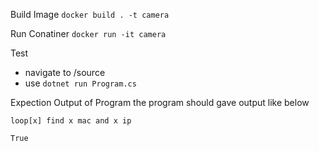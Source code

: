 Build Image
`docker build . -t camera`

Run Conatiner
`docker run -it camera`

Test
- navigate to /source
- use `dotnet run Program.cs`

Expection Output of Program
the program should gave output like below

`loop[x] find x mac and x ip`

`True`
